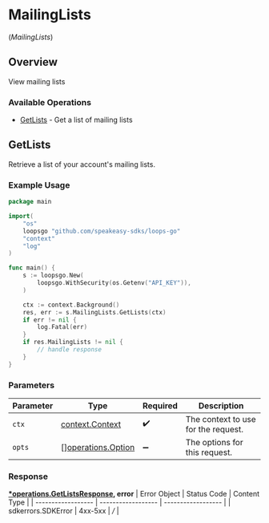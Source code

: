 # MailingLists
(*MailingLists*)

## Overview

View mailing lists

### Available Operations

* [GetLists](#getlists) - Get a list of mailing lists

## GetLists

Retrieve a list of your account's mailing lists.

### Example Usage

```go
package main

import(
	"os"
	loopsgo "github.com/speakeasy-sdks/loops-go"
	"context"
	"log"
)

func main() {
    s := loopsgo.New(
        loopsgo.WithSecurity(os.Getenv("API_KEY")),
    )

    ctx := context.Background()
    res, err := s.MailingLists.GetLists(ctx)
    if err != nil {
        log.Fatal(err)
    }
    if res.MailingLists != nil {
        // handle response
    }
}
```

### Parameters

| Parameter                                                | Type                                                     | Required                                                 | Description                                              |
| -------------------------------------------------------- | -------------------------------------------------------- | -------------------------------------------------------- | -------------------------------------------------------- |
| `ctx`                                                    | [context.Context](https://pkg.go.dev/context#Context)    | :heavy_check_mark:                                       | The context to use for the request.                      |
| `opts`                                                   | [][operations.Option](../../models/operations/option.md) | :heavy_minus_sign:                                       | The options for this request.                            |


### Response

**[*operations.GetListsResponse](../../models/operations/getlistsresponse.md), error**
| Error Object       | Status Code        | Content Type       |
| ------------------ | ------------------ | ------------------ |
| sdkerrors.SDKError | 4xx-5xx            | */*                |
